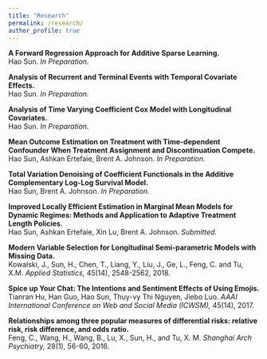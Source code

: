 ```yaml
---
title: "Research"
permalink: /research/
author_profile: true
---
```



<b>A Forward Regression Approach for Additive Sparse Learning. </b><br>
Hao Sun. <i>In Preparation.</i>

<b>Analysis of Recurrent and Terminal Events with Temporal Covariate Effects. </b><br>
Hao Sun. <i>In Preparation.</i>

<b>Analysis of Time Varying Coefficient Cox Model with Longitudinal Covariates. </b><br>
Hao Sun. <i>In Preparation.</i>

<b>Mean Outcome Estimation on Treatment with Time-dependent Confounder When Treatment Assignment and Discontinuation Compete. </b><br>
Hao Sun, Ashkan Ertefaie, Brent A. Johnson. <i>In Preparation.</i>

<b>Total Variation Denoising of Coefficient Functionals in the Additive Complementary Log-Log Survival Model. </b><br>
Hao Sun, Brent A. Johnson. <i>In Preparation.</i>

<b>Improved Locally Efficient Estimation in Marginal Mean Models for Dynamic Regimes: Methods and Application to Adaptive Treatment Length Policies. </b><br>
Hao Sun, Ashkan Ertefaie, Xin Lu, Brent A. Johnson. <i>Submitted.</i>

<b>Modern Variable Selection for Longitudinal Semi-parametric Models with Missing Data. </b><br>
Kowalski, J., Sun, H., Chen, T., Liang, Y., Liu, J., Ge, L., Feng, C. and Tu, X.M. <i>Applied Statistics, </i>45(14), 2548-2562, 2018.

<b>Spice up Your Chat: The Intentions and Sentiment Effects of Using Emojis. </b><br>
Tianran Hu, Han Guo, Hao Sun, Thuy-vy Thi Nguyen, Jiebo Luo. <i>AAAI International Conference on Web and Social Media (ICWSM), </i>45(14), 2017.

<b>Relationships among three popular measures of differential risks: relative risk, risk difference, and odds ratio. </b><br>
Feng, C., Wang, H., Wang, B., Lu, X., Sun, H., and Tu, X. M. <i>Shanghai Arch Psychiatry, </i>28(1), 56-60, 2016.
